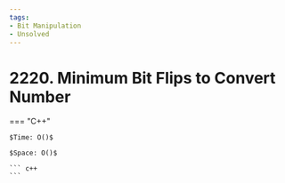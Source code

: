 ```yaml
---
tags:
- Bit Manipulation
- Unsolved
---
```



# 2220. Minimum Bit Flips to Convert Number

=== "C++"

    $Time: O()$

    $Space: O()$

    ``` c++
    ```